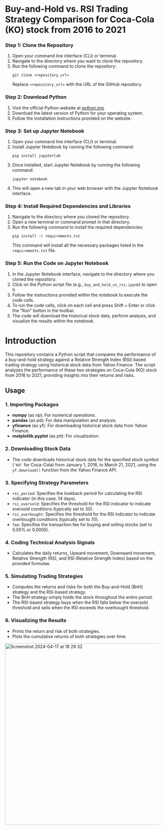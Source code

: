 # Buy-and-Hold vs. RSI Trading Strategy Comparison for Coca-Cola (KO) stock from 2016 to 2021

### Step 1: Clone the Repository
1. Open your command line interface (CLI) or terminal.
2. Navigate to the directory where you want to clone the repository.
3. Run the following command to clone the repository:
   ```
   git clone <repository_url>
   ```
   Replace `<repository_url>` with the URL of the GitHub repository.

### Step 2: Download Python
1. Visit the official Python website at [python.org](https://www.python.org/downloads/).
2. Download the latest version of Python for your operating system.
3. Follow the installation instructions provided on the website.

### Step 3: Set up Jupyter Notebook
1. Open your command line interface (CLI) or terminal.
2. Install Jupyter Notebook by running the following command:
   ```
   pip install jupyterlab
   ```
3. Once installed, start Jupyter Notebook by running the following command:
   ```
   jupyter notebook
   ```
4. This will open a new tab in your web browser with the Jupyter Notebook interface.

### Step 4: Install Required Dependencies and Libraries
1. Navigate to the directory where you cloned the repository.
2. Open a new terminal or command prompt in that directory.
3. Run the following command to install the required dependencies:
   ```
   pip install -r requirements.txt
   ```
   This command will install all the necessary packages listed in the `requirements.txt` file.

### Step 5: Run the Code on Jupyter Notebook
1. In the Jupyter Notebook interface, navigate to the directory where you cloned the repository.
2. Click on the Python script file (e.g., `buy_and_hold_vs_rsi.ipynb`) to open it.
3. Follow the instructions provided within the notebook to execute the code cells.
4. To run the code cells, click on each cell and press Shift + Enter or click the "Run" button in the toolbar.
5. The code will download the historical stock data, perform analysis, and visualize the results within the notebook.

# Introduction
This repository contains a Python script that compares the performance of a buy-and-hold strategy against a Relative Strength Index (RSI) based trading strategy using historical stock data from Yahoo Finance. The script analyzes the performance of these two strategies on Coca-Cola (KO) stock from 2016 to 2021, providing insights into their returns and risks.

## Usage

### 1. Importing Packages
- **numpy** (as np): For numerical operations.
- **pandas** (as pd): For data manipulation and analysis.
- **yfinance** (as yf): For downloading historical stock data from Yahoo Finance.
- **matplotlib.pyplot** (as plt): For visualization.

### 2. Downloading Stock Data
- The code downloads historical stock data for the specified stock symbol (`'KO'` for Coca-Cola) from January 1, 2016, to March 21, 2021, using the `yf.download()` function from the Yahoo Finance API.

### 3. Specifying Strategy Parameters
- `rsi_period`: Specifies the lookback period for calculating the RSI indicator (in this case, 14 days).
- `rsi_oversold`: Specifies the threshold for the RSI indicator to indicate oversold conditions (typically set to 30).
- `rsi_overbought`: Specifies the threshold for the RSI indicator to indicate overbought conditions (typically set to 70).
- `fee`: Specifies the transaction fee for buying and selling stocks (set to 0.05% or 0.0005).

### 4. Coding Technical Analysis Signals
- Calculates the daily returns, Upward movement, Downward movement, Relative Strength (RS), and RSI (Relative Strength Index) based on the provided formulae.

### 5. Simulating Trading Strategies
- Computes the returns and risks for both the Buy-and-Hold (BnH) strategy and the RSI-based strategy.
- The BnH strategy simply holds the stock throughout the entire period.
- The RSI-based strategy buys when the RSI falls below the oversold threshold and sells when the RSI exceeds the overbought threshold.

### 6. Visualizing the Results
- Prints the return and risk of both strategies.
- Plots the cumulative returns of both strategies over time.
<img width="592" alt="Screenshot 2024-04-17 at 18 29 32" src="https://github.com/yllvar/buy-and-hold-vs-rsi/assets/73235926/a1331b55-52b0-41d0-839e-6ff30990a73e">

